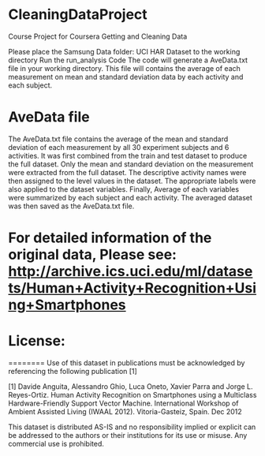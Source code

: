 # CleaningDataProject
Course Project for Coursera Getting and Cleaning Data

Please place the Samsung Data folder: UCI HAR Dataset to the working directory
Run the run_analysis Code
The code will generate a AveData.txt file in your working directory.
This file will contains the average of each measurement on mean and standard deviation data by each activity and each subject.

# AveData file
The AveData.txt file contains the average of the mean and standard deviation of each measurement by all 30 experiment subjects and 6 activities.
It was first combined from the train and test dataset to produce the full dataset.
Only the mean and standard deviation on the measurement were extracted from the full dataset.
The descriptive activity names were then assigned to the level values in the dataset.
The appropriate labels were also applied to the dataset variables.
Finally, Average of each variables were summarized by each subject and each activity.
The averaged dataset was then saved as the AveData.txt file.


# For detailed information of the original data, Please see: http://archive.ics.uci.edu/ml/datasets/Human+Activity+Recognition+Using+Smartphones

# License:
========
Use of this dataset in publications must be acknowledged by referencing the following publication [1] 

[1] Davide Anguita, Alessandro Ghio, Luca Oneto, Xavier Parra and Jorge L. Reyes-Ortiz. Human Activity Recognition on Smartphones using a Multiclass Hardware-Friendly Support Vector Machine. International Workshop of Ambient Assisted Living (IWAAL 2012). Vitoria-Gasteiz, Spain. Dec 2012

This dataset is distributed AS-IS and no responsibility implied or explicit can be addressed to the authors or their institutions for its use or misuse. Any commercial use is prohibited.
